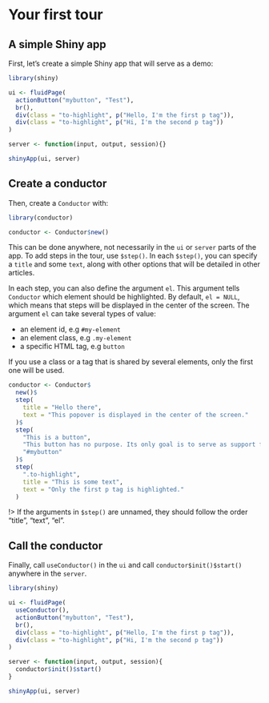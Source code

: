# Your first tour

## A simple Shiny app

First, let’s create a simple Shiny app that will serve as a demo:

``` r
library(shiny)

ui <- fluidPage(
  actionButton("mybutton", "Test"),
  br(),
  div(class = "to-highlight", p("Hello, I'm the first p tag")),
  div(class = "to-highlight", p("Hi, I'm the second p tag"))
)

server <- function(input, output, session){}

shinyApp(ui, server)
```

## Create a conductor

Then, create a `Conductor` with:

``` r
library(conductor)

conductor <- Conductor$new()
```

This can be done anywhere, not necessarily in the `ui` or `server` parts
of the app. To add steps in the tour, use `$step()`. In each `$step()`,
you can specify a `title` and some `text`, along with other options that
will be detailed in other articles.

In each step, you can also define the argument `el`. This argument tells
`Conductor` which element should be highlighted. By default,
`el = NULL`, which means that steps will be displayed in the center of
the screen. The argument `el` can take several types of value:

-   an element id, e.g `#my-element`
-   an element class, e.g `.my-element`
-   a specific HTML tag, e.g `button`

If you use a class or a tag that is shared by several elements, only the
first one will be used.

``` r
conductor <- Conductor$
  new()$
  step(
    title = "Hello there",
    text = "This popover is displayed in the center of the screen."
  )$
  step(
    "This is a button",
    "This button has no purpose. Its only goal is to serve as support for demo.",
    "#mybutton"
  )$
  step(
    ".to-highlight",
    title = "This is some text",
    text = "Only the first p tag is highlighted."
  )
```

!\> If the arguments in `$step()` are unnamed, they should follow the
order “title”, “text”, “el”.

## Call the conductor

Finally, call `useConductor()` in the `ui` and call
`conductor$init()$start()` anywhere in the `server`.

``` r
library(shiny)

ui <- fluidPage(
  useConductor(),
  actionButton("mybutton", "Test"),
  br(),
  div(class = "to-highlight", p("Hello, I'm the first p tag")),
  div(class = "to-highlight", p("Hi, I'm the second p tag"))
)

server <- function(input, output, session){
  conductor$init()$start()
}

shinyApp(ui, server)
```
